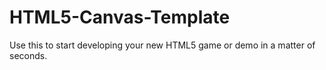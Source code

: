 HTML5-Canvas-Template
=====================

Use this to start developing your new HTML5 game or demo in a matter of seconds.
